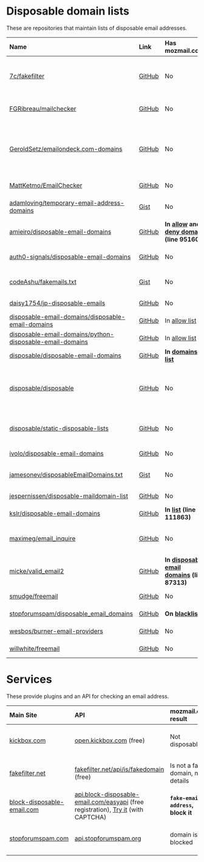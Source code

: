 # Disposable domain lists

These are repositories that maintain lists of disposable email addresses.

|Name|Link|Has mozmail.com?|Age|Note|
|:---|:---|:---------------|:--|:---|
|[7c/fakefilter](./7c/fakefilter)|[GitHub](https://github.com/7c/fakefilter)|No|Active|Looks for temp and fake emails in registrations, backend for [fakefilter.net](https://fakefilter.net/static/docs/restful/)|
|[FGRibreau/mailchecker](./FGRibreau/mailchecker)|[GitHub](https://github.com/fgribreau/mailchecker)|No|Active|Multi-language email validator and temp email detector|
|[GeroldSetz/emailondeck.com-domains](./GeroldSetz/emailondeck.com-domains)|[GitHub](https://github.com/GeroldSetz/emailondeck.com-domains)|No|Jun 2021|Follows [www.block-disposable-email.com](https://www.block-disposable-email.com/cms/)|
|[MattKetmo/EmailChecker](./MattKetmo/EmailChecker)|[GitHub](https://github.com/MattKetmo/EmailChecker)|No|Feb 2023|PHP disposable email detector|
|[adamloving/temporary-email-address-domains](./adamloving/temporary-email-address-domains)|[Gist](https://gist.github.com/adamloving/4401361)|No|Jul 2019|Comments advertise other services|
|[amieiro/disposable-email-domains](./amieiro/disposable-email-domains)|[GitHub](https://github.com/amieiro/disposable-email-domains)|**In [allow](https://github.com/amieiro/disposable-email-domains/blob/bf5361e37ab0c2616edd5c2cd50556fe6f993965/allowDomains.txt#L335) and [deny domains](https://github.com/amieiro/disposable-email-domains/blob/bf5361e37ab0c2616edd5c2cd50556fe6f993965/denyDomains.txt#95160) (line 95160)**|Active|Combines lists from other sources|
|[auth0-signals/disposable-email-domains](./auth0-signals/disposable-email-domains)|[GitHub](https://github.com/auth0-signals/disposable-email-domains)|No|Aug 2020|Submissions to defunct site apility.io|
|[codeAshu/fakemails.txt](./codeAshu/fakemails.txt)|[Gist](https://gist.github.com/codeAshu/ebade8f300809a4079220f771265b0c4)|No|July 2018|List of domains, comments suggest changes|
|[daisy1754/jp-disposable-emails](./daisy1754/jp-disposable-emails)|[GitHub](https://github.com/daisy1754/jp-disposable-emails/)|No|Jun 2021|List of domains from other sources|
|[disposable-email-domains/disposable-email-domains](./disposable-email-domains/disposable-email-domains)|[GitHub](https://github.com/disposable-email-domains/disposable-email-domains)|In [allow list](https://github.com/disposable-email-domains/disposable-email-domains/blob/3ff014e9a26f29b9e60ac2b3633747f4de03cf83/allowlist.conf#L119)|Dec 2022|block and allow list|
|[disposable-email-domains/python-disposable-email-domains](./disposable-email-domains/python-disposable-email-domains)|[GitHub](https://github.com/disposable-email-domains/python-disposable-email-domains)|In [allow list](https://github.com/disposable-email-domains/python-disposable-email-domains/blob/98537f0a155348052f33d93fb24d0b2633ddfb7a/disposable_email_domains/__init__.py#L120)|Active|Above lists as Python sets|
|[disposable/disposable-email-domains](./disposable/disposable-email-domains)|[GitHub](https://github.com/disposable/disposable-email-domains)|**In [domains list](https://github.com/disposable/disposable-email-domains/blob/master/domains.txt)**|Active|Text and JSON lists of domains|
|[disposable/disposable](./disposable/disposable)|[GitHub](https://github.com/disposable/disposable)|No|Active|Tools for working with domain lists, with list of external sources <br> **TODO**: add these lists|
|[disposable/static-disposable-lists](./disposable/static-disposable-lists)|[GitHub](https://github.com/disposable/static-disposable-lists/)|No|Apr 2022|Email domains that can't be dynamically updated|
|[ivolo/disposable-email-domains](./ivolo/disposable-email-domains)|[GitHub](https://github.com/ivolo/disposable-email-domains)|No|Sep 2022|Source for [Kickbox.com API](https://open.kickbox.com/v1/disposable/mailinator.com)|
|[jamesonev/disposableEmailDomains.txt](./jamesonev/disposableEmailDomains.txt)|[Gist](https://gist.github.com/jamesonev/7e188c35fd5ca754c970e3a1caf045ef/)|No|July 2020|List from defunct block-temporary-email.com|
|[jespernissen/disposable-maildomain-list](./jespernissen/disposable-maildomain-list)|[GitHub](https://github.com/jespernissen/disposable-maildomain-list)|No|Aug 2021|List of domains|
|[kslr/disposable-email-domains](./kslr/disposable-email-domains)|[GitHub](https://github.com/kslr/disposable-email-domains)|**In [list](https://github.com/kslr/disposable-email-domains/blob/3746544f88bf3e4ebb546c52110186ebd69ea2b7/list.txt) (line 111863)**|Active|Text and JSON lists of domains|
|[maximeg/email_inquire](./maximeg/email_inquire)|[GitHub](https://github.com/maximeg/email_inquire)|No|Jan 2020|Ruby library to validate and fix emails, detect disposable emails|
|[micke/valid_email2](./micke/valid_email2)|[GitHub](https://github.com/micke/valid_email2)|**In [disposable email domains](https://github.com/micke/valid_email2/blob/bd01c20900941de4e018a98a692f6ec5e64cacbb/config/disposable_email_domains.txt) (line 87313)**|Active|Ruby gem to validate emails, detect disposable emails|
|[smudge/freemail](./smudge/freemail)|[GitHub](https://github.com/smudge/freemail)|No|Oct 2022|Ruby port of willwhite's freemail|
|[stopforumspam/disposable_email_domains](./stopforumspam/disposable_email_domains)|[GitHub](https://github.com/stopforumspam/disposable_email_domains/)|**On [blacklist](https://github.com/stopforumspam/disposable_email_domains/blob/master/blacklist.txt#L66971)**|Oct 2020|List of domains|
|[wesbos/burner-email-providers](./wesbos/burner-email-providers)|[GitHub](https://github.com/wesbos/burner-email-providers)|No|Active|List of emails, links to Firefox Relay|
|[willwhite/freemail](./willwhite/freemail)|[GitHub](https://github.com/willwhite/freemail)|No|July 2020|List and Node.js module|

# Services

These provide plugins and an API for checking an email address.

|Main Site|API|mozmail.com result|Note|
|:--------|:--|:-----------------|:---|
|[kickbox.com](https://kickbox.com/)|[open.kickbox.com](https://open.kickbox.com) (free)|Not disposable|Paid service to verify email lists|
|[fakefilter.net](https://fakefilter.net/static/)|[fakefilter.net/api/is/fakedomain](https://fakefilter.net/static/docs/restful/) (free)|Is not a fake domain, no details|Community project for identifying fake emails|
|[block-disposable-email.com](https://www.block-disposable-email.com/cms/)|[api.block-disposable-email.com/easyapi](https://www.block-disposable-email.com/cms/help-and-usage/easy-api/) (free registration), [Try it](https://www.block-disposable-email.com/cms/try/) (with CAPTCHA)|**`fake-email-address`, block it**|Provides API with [free registration](https://www.block-disposable-email.com/cms/register/)|
|[stopforumspam.com](https://www.stopforumspam.com)|[api.stopforumspam.org](https://www.stopforumspam.com/usage)|domain is not blocked|Plugins for multiple forums, API|
